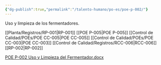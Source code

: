 ```yaml
---
{"dg-publish":true,"permalink":"/talento-humano/po-es/poe-p-002/"}
---
```


Uso y limpieza de los fermentadores.

[[Planta/Registros/RP-001\|RP-001]]
[[POE P-005\|POE P-005]]
[[Control de Calidad/POEs/POE CC-005\|POE CC-005]]
[[Control de Calidad/POEs/POE CC-003\|POE CC-003]]
[[Control de Calidad/Registros/RCC-006\|RCC-006]]
[[RP-002\|RP-002]]

[POE P-002 Uso y Limpieza del Fermentador.docx](https://drive.google.com/open?id=1zGh8fbmBm88bug0v_pkM_bfmVkqTTU8Q&usp=drive_copy)